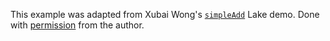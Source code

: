 This example was adapted from Xubai Wong's [`simpleAdd`](https://github.com/xubaiw/lean-lake-build-script-demo/tree/758373277cb8615f9b9cb43025fa7d59d6b0badb/simpleAdd) Lake demo.
Done with [permission](https://leanprover.zulipchat.com/#narrow/stream/270676-lean4/topic/leanpkg.2B.2B.20idea.20.5BRFC.5D/near/246711345) from the author.
